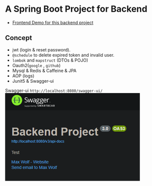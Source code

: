 # A Spring Boot Project for Backend
- [Frontend Demo for this backend project](https://github.com/maxwolf621/SpringBootFrontend)


## Concept
- jwt (login & reset password).
- `@schedule` to delete expired token and invalid user.
- `lombok` and `mapstruct` (DTOs & POJO)
- Oauth2(`google` , `github`)
- Mysql & Redis & Caffeine & JPA 
- AOP (logs)
- Junit5 & Swagger-ui

Swagger-ui `http://localhost:8080/swagger-ui/`
![image1](images/ac6575727d8b2818fe204d537a594fb0c4f13aa5cbad52933ab56be94c2843cc.png)  

